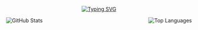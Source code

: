 <p align="center">
    <a href="https://git.io/typing-svg" target="_blank" rel="noopener noreferrer">
        <img src="https://readme-typing-svg.demolab.com?font=Didact+Gothic&pause=1000&color=8497B0&center=true&vCenter=true&width=435&lines=Hello+World!+I'm+Luza" alt="Typing SVG" />
    </a>
</p>

<p align="center">
  <a href="https://github.com/luciamariaalvarezcrespo">
    <img align="left" src="https://github-readme-stats.vercel.app/api?username=luciamariaalvarezcrespo&show_icons=true&theme=transparent&hide_border=true&text_color=8497b0&title_color=8497b0&custom_title=My%20GitHub%20stats&hide_rank=false&rank_icon=github&icon_color=8497b0" alt="GitHub Stats">
  </a>
  <a href="https://github.com/luciamariaalvarezcrespo">
    <img align="right" src="https://github-readme-stats.vercel.app/api/top-langs/?username=luciamariaalvarezcrespo&layout=compact&hide_progress=true&theme=transparent&hide_border=true&text_color=8497b0&title_color=8497b0" alt="Top Languages">
  </a>
</p>

<!--
**luciamariaalvarezcrespo/luciamariaalvarezcrespo** is a ✨ _special_ ✨ repository because its `README.md` (this file) appears on your GitHub profile.

Here are some ideas to get you started:

- 🔭 I’m currently working on ...
- 🌱 I’m currently learning ...
- 👯 I’m looking to collaborate on ...
- 🤔 I’m looking for help with ...
- 💬 Ask me about ...
- 📫 How to reach me: ...
- 😄 Pronouns: ...
- ⚡ Fun fact: ...
-->
